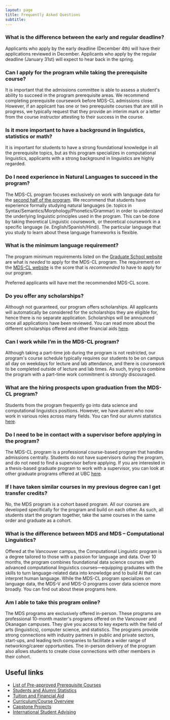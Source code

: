 ```yaml
---
layout: page
title: Frequently Asked Questions
subtitle: 
---
```


### What is the difference between the early and regular deadline?  

Applicants who apply by the early deadline (December 4th) will have their applications reviewed in December. Applicants who apply by the regular deadline (January 31st) will expect to hear back in the spring.   


### Can I apply for the program while taking the prerequisite course?  

It is important that the admissions committee is able to assess a student's ability to succeed in the program prerequisite areas. We recommend completing prerequisite coursework before MDS-CL admissions close. However, if an applicant has one or two prerequisite courses that are still in progress, we typically request that they provide an interim mark or a letter from the course instructor attesting to their success in the course. 


### Is it more important to have a background in linguistics, statistics or math?  

It is important for students to have a strong foundational knowledge in all the prerequisite topics, but as this program specializes in computational linguistics, applicants with a strong background in linguistics are highly regarded.  


### Do I need experience in Natural Languages to succeed in the program?  

The MDS-CL program focuses exclusively on work with language data for the [second half of the program](https://masterdatascience.ubc.ca/programs/computational-linguistics#:~:text=Winter:%20January%20-%20April). We recommend that students have experience formally studying natural languages (ie. topics in Syntax/Semantics/Morphology/Phonetics/Grammar) in order to understand the underlying linguistic principles used in the program. This can be done by taking theoretical Linguistic coursework, or theoretical coursework in a specific language (ie. English/Spanish/Hindi). The particular language that you study to learn about these language frameworks is flexible.   


### What is the minimum language requirement?  

The program minimum requirements listed on the [Graduate School website](https://www.grad.ubc.ca/prospective-students/application-admission/ielts-program-minimum-requirements) are what is *needed* to apply for the MDS-CL program. The requirement on the [MDS-CL website](https://masterdatascience.ubc.ca/admissions/international-students#:~:text=Language%20Requirements) is the score that is *recommended* to have to apply for our program.  

Preferred applicants will have met the recommended MDS-CL score. 

 
### Do you offer any scholarships?  

Although not guaranteed, our program offers scholarships. All applicants will automatically be considered for the scholarships they are eligible for, hence there is no separate application. Scholarships will be announced once all applications have been reviewed. You can read more about the different scholarships offered and other financial aids [here](https://masterdatascience.ubc.ca/admissions/tuition-and-financial-aid). 

 
### Can I work while I’m in the MDS-CL program?  

Although taking a part-time job during the program is not restricted, our program's course schedule typically requires our students to be on campus all day on weekdays for lecture and lab attendance, and there is coursework to be completed outside of lecture and lab times. As such, trying to combine the program with a part-time work commitment is strongly discouraged. 

 
### What are the hiring prospects upon graduation from the MDS-CL program? 

Students from the program frequently go into data science and computational linguistics positions. However, we have alumni who now work in various roles across many fields.  You can find our alumni statistics [here](https://masterdatascience.ubc.ca/why-ubc/students-and-alumni#tab_students-alumni-computational-linguistics).  
 

### Do I need to be in contact with a supervisor before applying in the program?  

The MDS-CL program is a professional course-based program that handles admissions centrally. Students do not have supervisors during the program, and do not need to find a supervisor before applying. If you are interested in a thesis-based graduate program to work with a supervisor, you can look at other graduate programs offered at UBC [here](https://www.grad.ubc.ca/prospective-students/graduate-degree-programs). 

 
### If I have taken similar courses in my previous degree can I get transfer credits? 

No, the MDS program is a cohort based program. All our courses are developed specifically for the program and build on each other. As such, all students start the program together, take the same courses in the same order and graduate as a cohort. 

 
### What is the difference between MDS and MDS – Computational Linguistics? 

Offered at the Vancouver campus, the Computational Linguistic program is a degree tailored to those with a passion for language and data. Over 10 months, the program combines foundational data science courses with advanced computational linguistics courses—equipping graduates with the skills to turn language-related data into knowledge and to build AI that can interpret human language. While the MDS-CL program specializes on language data, the MDS-V and MDS-O programs cover data science more broadly. You can find out about these programs here.  

 
### Am I able to take this program online? 

The MDS programs are exclusively offered in-person. These programs are professional 10-month master's programs offered on the Vancouver and Okanagan campuses. They give you access to key experts with the field of arts (linguistics), computer science, and statistics. The programs provide strong connections with industry partners in public and private sectors, start-ups, and leading tech companies to facilitate a wider range of networking/career opportunities. The in-person delivery of the program also allows students to create close connections with other members in their cohort.  


## Useful links  

* [List of Pre-approved Prerequisite Courses](https://ubc-mdscl.github.io/assets/img/MDS-CL-prerequisite-equivalents-list.pdf)  
* [Students and Alumni Statistics](https://masterdatascience.ubc.ca/why-ubc/students-and-alumni#tab_students-alumni-computational-linguistics)  
* [Tuition and Financial Aid](https://masterdatascience.ubc.ca/admissions/tuition-and-financial-aid)  
* [Curriculum/Course Overview](https://ubc-mdscl.github.io/program/overview/)  
* [Capstone Projects](https://ubc-mdscl.github.io/capstone/past_projects/) 
* [International Student Advising](https://students.ubc.ca/about-student-services/international-student-advising) 

 

